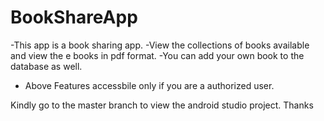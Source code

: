 # BookShareApp

-This app is a book sharing app.
-View the collections of books available and view the e books in pdf format.
-You can add your own book to the database as well.
- Above Features accessbile only if you are a authorized user.

Kindly go to the master branch to view the android studio project.
Thanks
